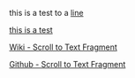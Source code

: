 this is a test to a [line](https://github.com/nsamarakkody/ChromeBrowserEnterprise/blob/main/postman/Chrome%20Policy%20API.postman_collection.json#L18)

 [this is a test](https://github.com/nsamarakkody/ChromeBrowserEnterprise/blob/main/postman/Chrome%20Policy%20API.postman_collection.json#L10 "Group was found on the controller - click to see details") 
 
[Wiki - Scroll to Text Fragment](https://en.wikipedia.org/w/index.php?title=Cat&oldid=916388819#:~:text=Claws-,Like%20almost,the%20Felidae%2C,-cats)

[Github - Scroll to Text Fragment](https://github.com/nsamarakkody/ChromeBrowserEnterprise/blob/main/postman/Chrome%20Policy%20API.postman_collection.json#:~:text=Get%20a%20list%20of%20,policy%20schemas%22%2C "Group was found on the controller - click to see details")
